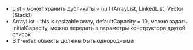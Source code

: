 - List - может хранить дубликаты и null (ArrayList, LinkedList, Vector (Stack))
- ArrayList - this is resizable array, defaultCapacity = 10, можно задать initialCapacity, можно передать в параметры конструктора другой список  
- B `TreeSet` обьекты должны быть однородными
